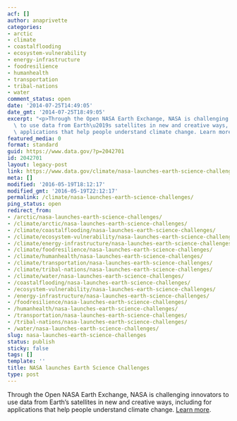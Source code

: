 ```yaml
---
acf: []
author: anaprivette
categories:
- arctic
- climate
- coastalflooding
- ecosystem-vulnerability
- energy-infrastructure
- foodresilience
- humanhealth
- transportation
- tribal-nations
- water
comment_status: open
date: '2014-07-25T14:49:05'
date_gmt: '2014-07-25T18:49:05'
excerpt: "<p>Through the Open NASA Earth Exchange, NASA is challenging innovators\
  \ to use data from Earth\u2019s satellites in new and creative ways, including for\
  \ applications that help people understand climate change. Learn more.</p>\n"
featured_media: 0
format: standard
guid: https://www.data.gov/?p=2042701
id: 2042701
layout: legacy-post
link: https://www.data.gov/climate/nasa-launches-earth-science-challenges/
meta: []
modified: '2016-05-19T18:12:17'
modified_gmt: '2016-05-19T22:12:17'
permalink: /climate/nasa-launches-earth-science-challenges/
ping_status: open
redirect_from:
- /arctic/nasa-launches-earth-science-challenges/
- /climate/arctic/nasa-launches-earth-science-challenges/
- /climate/coastalflooding/nasa-launches-earth-science-challenges/
- /climate/ecosystem-vulnerability/nasa-launches-earth-science-challenges/
- /climate/energy-infrastructure/nasa-launches-earth-science-challenges/
- /climate/foodresilience/nasa-launches-earth-science-challenges/
- /climate/humanhealth/nasa-launches-earth-science-challenges/
- /climate/transportation/nasa-launches-earth-science-challenges/
- /climate/tribal-nations/nasa-launches-earth-science-challenges/
- /climate/water/nasa-launches-earth-science-challenges/
- /coastalflooding/nasa-launches-earth-science-challenges/
- /ecosystem-vulnerability/nasa-launches-earth-science-challenges/
- /energy-infrastructure/nasa-launches-earth-science-challenges/
- /foodresilience/nasa-launches-earth-science-challenges/
- /humanhealth/nasa-launches-earth-science-challenges/
- /transportation/nasa-launches-earth-science-challenges/
- /tribal-nations/nasa-launches-earth-science-challenges/
- /water/nasa-launches-earth-science-challenges/
slug: nasa-launches-earth-science-challenges
status: publish
sticky: false
tags: []
template: ''
title: NASA launches Earth Science Challenges
type: post
---
```

Through the Open NASA Earth Exchange, NASA is challenging innovators to use data from Earth’s satellites in new and creative ways, including for applications that help people understand climate change. [Learn more](https://nex.nasa.gov/OpenNEX).


